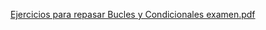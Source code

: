 [Ejercicios para repasar Bucles y Condicionales examen.pdf](https://github.com/user-attachments/files/17568786/Ejercicios.para.repasar.Bucles.y.Condicionales.examen.pdf)
